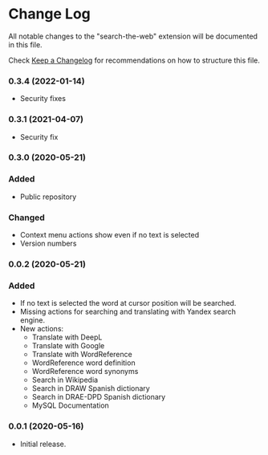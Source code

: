 # Change Log

All notable changes to the "search-the-web" extension will be documented in this file.

Check [Keep a Changelog](http://keepachangelog.com/) for recommendations on how to structure this file.

### 0.3.4 (2022-01-14)
- Security fixes

### 0.3.1 (2021-04-07)
- Security fix

### 0.3.0 (2020-05-21)
### Added
- Public repository
### Changed
- Context menu actions show even if no text is selected
- Version numbers
  
### 0.0.2 (2020-05-21)
### Added
- If no text is selected the word at cursor position will be searched.
- Missing actions for searching and translating with Yandex search engine.
- New actions:
  - Translate with DeepL
  - Translate with Google
  - Translate with WordReference
  - WordReference word definition
  - WordReference word synonyms
  - Search in Wikipedia
  - Search in DRAW Spanish dictionary
  - Search in DRAE-DPD Spanish dictionary
  - MySQL Documentation

### 0.0.1 (2020-05-16)

- Initial release.
